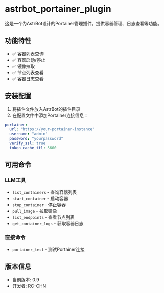 # astrbot_portainer_plugin

这是一个为AstrBot设计的Portainer管理插件，提供容器管理、日志查看等功能。

## 功能特性

- ✅ 容器列表查询
- ✅ 容器启动/停止
- ✅ 镜像拉取
- ✅ 节点列表查看
- ✅ 容器日志查看

## 安装配置

1. 将插件文件放入AstrBot的插件目录
2. 在配置文件中添加Portainer连接信息：
```yaml
portainer:
  url: "https://your-portainer-instance"
  username: "admin"
  password: "yourpassword"
  verify_ssl: true
  token_cache_ttl: 3600
```

## 可用命令

### LLM工具
- `list_containers` - 查询容器列表
- `start_container` - 启动容器
- `stop_container` - 停止容器  
- `pull_image` - 拉取镜像
- `list_endpoints` - 查看节点列表
- `get_container_logs` - 获取容器日志

### 直接命令
- `portainer_test` - 测试Portainer连接


## 版本信息
- 当前版本: 0.9
- 开发者: RC-CHN
